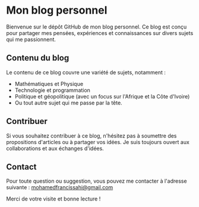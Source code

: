 # Mon blog personnel

Bienvenue sur le dépôt GitHub de mon blog personnel. Ce blog est conçu pour partager mes pensées, expériences et connaissances sur divers sujets qui me passionnent.

## Contenu du blog

Le contenu de ce blog couvre une variété de sujets, notamment :

- Mathématiques et Physique
- Technologie et programmation
- Politique et géopolitique (avec un focus sur l'Afrique et la Côte d'Ivoire)
- Ou tout autre sujet qui me passe par la tête.

## Contribuer

Si vous souhaitez contribuer à ce blog, n'hésitez pas à soumettre des propositions d'articles ou à partager vos idées. Je suis toujours ouvert aux collaborations et aux échanges d'idées.

## Contact

Pour toute question ou suggestion, vous pouvez me contacter à l'adresse suivante : [mohamedfrancissahi@gmail.com](mailto:mohamedfrancissahi@gmail.com)

Merci de votre visite et bonne lecture !
